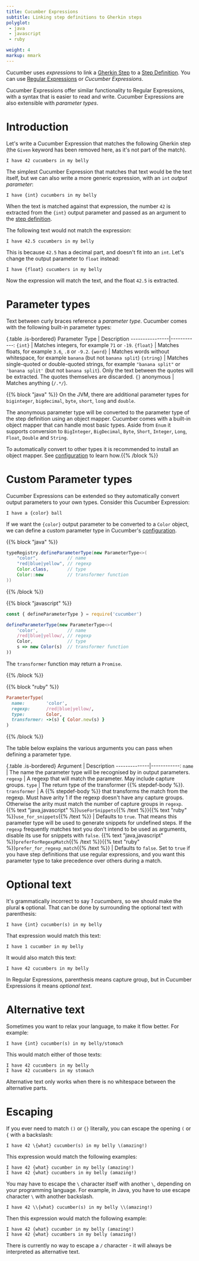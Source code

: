 ```yaml
---
title: Cucumber Expressions
subtitle: Linking step definitions to Gherkin steps
polyglot:
 - java
 - javascript
 - ruby

weight: 4
markup: mmark
---
```


Cucumber uses *expressions* to link a [Gherkin Step](/gherkin/reference#steps)
to a [Step Definition](/cucumber/step-definitions). You can use
[Regular Expressions](https://en.wikipedia.org/wiki/Regular_expression) or *Cucumber Expressions*.

Cucumber Expressions offer similar functionality to Regular Expressions, with a syntax 
that is easier to read and write. Cucumber Expressions are also
extensible with *parameter types*.

# Introduction

Let's write a Cucumber Expression that matches the following Gherkin step (the `Given`
keyword has been removed here, as it's not part of the match).

    I have 42 cucumbers in my belly

The simplest Cucumber Expression that matches that text would be the text itself,
but we can also write a more generic expression, with an `int` *output parameter*:

    I have {int} cucumbers in my belly

When the text is matched against that expression, the number `42` is extracted
from the `{int}` output parameter and passed as an argument to the [step definition](/cucumber/step-definitions).

The following text would not match the expression:

    I have 42.5 cucumbers in my belly

This is because `42.5` has a decimal part, and doesn't fit into an `int`.
Let's change the output parameter to `float` instead:

    I have {float} cucumbers in my belly

Now the expression will match the text, and the float `42.5` is extracted.

# Parameter types

Text between curly braces reference a *parameter type*. Cucumber comes with
the following built-in parameter types:

{.table .is-bordered}
Parameter Type  | Description
----------------|------------:
`{int}`         | Matches integers, for example `71` or `-19`.
`{float}`       | Matches floats, for example `3.6`, `.8` or `-9.2`.
`{word}`        | Matches words without whitespace, for example `banana` (but not `banana split`)
`{string}`      | Matches single-quoted or double-quoted strings, for example `"banana split"` or `'banana split'` (but not `banana split`). Only the text between the quotes will be extracted. The quotes themselves are discarded.
`{}` anonymous  | Matches anything (`/.*/`). 

{{% block "java" %}}
On the JVM, there are additional parameter types for `biginteger`, `bigdecimal`,
`byte`, `short`, `long` and `double`. 

The anonymous parameter type will be converted to the parameter type of the step definition using an object mapper. 
Cucumber comes with a built-in object mapper that can handle most basic types. Aside from `Enum` it supports conversion 
to `BigInteger`, `BigDecimal`, `Byte`, `Short`, `Integer`, `Long`, `Float`, `Double` and `String`.

To automatically convert to other types it is recommended to install an object mapper. See [configuration](/cucumber/configuration)
to learn how.{{% /block %}}

# Custom Parameter types

Cucumber Expressions can be extended so they automatically convert
output parameters to your own types. Consider this Cucumber Expression:

    I have a {color} ball

If we want the `{color}` output parameter to be converted to a `Color` object,
we can define a custom parameter type in Cucumber's [configuration](/cucumber/configuration).

{{% block "java" %}}
```java
typeRegistry.defineParameterType(new ParameterType<>(
    "color",           // name
    "red|blue|yellow", // regexp
    Color.class,       // type
    Color::new         // transformer function
))
```
{{% /block %}}

{{% block "javascript" %}}
```javascript
const { defineParameterType } = require('cucumber')

defineParameterType(new ParameterType<>(
    'color',           // name
    /red|blue|yellow/, // regexp
    Color,             // type
    s => new Color(s)  // transformer function
))
```

The `transformer` function may return a `Promise`.

{{% /block %}}

{{% block "ruby" %}}
```ruby
ParameterType(
  name:        'color',
  regexp:      /red|blue|yellow/,
  type:        Color,
  transformer: ->(s) { Color.new(s) }
)
```
{{% /block %}}

The table below explains the various arguments you can pass when defining
a parameter type.

{.table .is-bordered}
Argument      | Description
--------------|------------:
`name`        | The name the parameter type will be recognised by in output parameters.
`regexp`      | A regexp that will match the parameter. May include capture groups.
`type`        | The return type of the transformer {{% stepdef-body %}}.
`transformer` | A {{% stepdef-body %}} that transforms the match from the regexp. Must have arity 1 if the regexp doesn't have any capture groups. Otherwise the arity must match the number of capture groups in `regexp`.
{{% text "java,javascript" %}}`useForSnippets`{{% /text %}}{{% text "ruby" %}}`use_for_snippets`{{% /text %}} | Defaults to `true`. That means this parameter type will be used to generate snippets for undefined steps. If the `regexp` frequently matches text you don't intend to be used as arguments, disable its use for snippets with `false`.
{{% text "java,javascript" %}}`preferForRegexpMatch`{{% /text %}}{{% text "ruby" %}}`prefer_for_regexp_match`{{% /text %}} | Defaults to `false`. Set to `true` if you have step definitions that use regular expressions, and you want this parameter type to take precedence over others during a match.

# Optional text

It's grammatically incorrect to say *1 cucumbers*, so we should make the plural **s**
optional. That can be done by surrounding the optional text with parenthesis:

    I have {int} cucumber(s) in my belly

That expression would match this text:

    I have 1 cucumber in my belly

It would also match this text:

    I have 42 cucumbers in my belly

In Regular Expressions, parenthesis means capture group, but in Cucumber Expressions
it means *optional text*.

# Alternative text

Sometimes you want to relax your language, to make it flow better. For example:

    I have {int} cucumber(s) in my belly/stomach

This would match either of those texts:

    I have 42 cucumbers in my belly
    I have 42 cucumbers in my stomach

Alternative text only works when there is no whitespace between the alternative parts.

# Escaping

If you ever need to match `()` or `{}` literally, you can escape the
opening `(` or `{` with a backslash:

    I have 42 \{what} cucumber(s) in my belly \(amazing!)

This expression would match the following examples:

    I have 42 {what} cucumber in my belly (amazing!)
    I have 42 {what} cucumbers in my belly (amazing!)
    
You may have to escape the `\` character itself with another `\`, depending on your programming language.
For example, in Java, you have to use escape character `\` with another backslash.

    I have 42 \\{what} cucumber(s) in my belly \\(amazing!)
    
Then this expression would match the following example:

    I have 42 {what} cucumber in my belly (amazing!)
    I have 42 {what} cucumbers in my belly (amazing!)

There is currently no way to escape a `/` character - it will always be interpreted
as alternative text.
